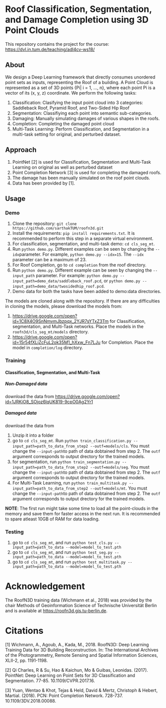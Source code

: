 # Roof Classification, Segmentation, and Damage Completion using 3D Point Clouds

This repository contains the project for the course: https://dvl.in.tum.de/teaching/adl4cv-ws18/

## About
We design a Deep Learning framework that directly consumes unordered point sets as inputs, representing the Roof of a building. 
A Point Cloud is represented as a set of 3D points {Pi| i = 1, ..., n}, where each point Pi is a vector of its (x, y, z)
coordinate. We perform the following tasks:
1. Classification: Clasifying the input point cloud into 3 categories: Saddleback Roof, Pyramid Roof, and Two-Sided Hip Roof
2. Segmentation: Classifiying each point into semantic sub-categories.
3. Damaging: Manually simulating damages of various shapes in the roofs.
4. Completion: Completing the damaged point cloud
5. Multi-Task Learning: Perform Classification, and Segmentation in a multi-task setting for original, and perturbed dataset.

## Approach
1. PointNet [2] is used for Classification, Segmentation and Multi-Task Learning on original as well as perturbed dataset
2. Point Completion Network [3] is used for completing the damaged roofs.
3. The damage has been manually simulated on the roof point clouds.
4. Data has been provided by [1].

## Usage
### Demo
1. Clone the repository: `git clone https://github.com/sarthakTUM/roofn3d.git`
2. Install the requirements: `pip install requirements.txt`. It is recommended to perform this step in a separate virtual environment.
3. For classification, segmentation, and multi-task demo: `cd cls_seg_mt`. 
4. Run `python demo.py`. Different examples can be seen by changing the `--idx`parameter. 
For example, `python demo.py --idx=15`. The `--idx` parameter can be a maximum of 23.
5. For Roof Completion, go to `cd completion` from the roof directory.
6. Run `python demo.py`. Different example can be seen by changing the `--input_path` parameter. For example: `python demo.py --input_path=demo_data/saddleback_roof.pcd`, or `python demo.py --input_path=demo_data/twosidedhip_roof.pcd`.
7. Demo data for both the tasks have been added to demo:data directories. 

The models are cloned along with the repository. If there are any difficulties in cloning the models, please download the models
from:
1. https://drive.google.com/open?id=1C8X4O9SnNmvmJbzpqx_2YJR7sYTxZ3Tm for Classification, segmentation, and Multi-Task networks. Place the models in the `roofn3d/cls_seg_mt/models` directory.
2. https://drive.google.com/open?id=15r54fXLjZcFuL2ok35M1_hXxw_Fn7LJu for Completion. Place the model in `completion/log` directory. 

### Training
#### Classification, Segmentation, and Multi-Task
##### Non-Damaged data
download the data from https://drive.google.com/open?id=1JRKiO8_SOjoz6lqUK819-9cpO0Ag2Yr1
##### Damaged data
download the data from <insert link here>
1. Unzip it into a folder
2. go to `cd cls_seg_mt`. Run `python train_classification.py --input_path=path_to_data_from_step2 --outf=models/cls`.
You must change the `--input-path`to path of data dobtained from step 2. The  `outf` argument corresponds to output drectory for the trained models.
3. for segmentation, run `python train_segmentation.py --input_path=path_to_data_from_step2 --outf=models/seg`. 
You must change the `--input-path`to path of data dobtained from step 2. The  `outf` argument corresponds to output drectory for the trained models.
4. For Multi-Task Learning, run `python train_multitask.py --input_path=path_to_data_from_step2 --outf=models/mt`. 
You must change the `--input-path`to path of data dobtained from step 2. The  `outf` argument corresponds to output drectory for the trained models.

**NOTE**: The first run might take some time to load all the point-clouds in the memory and save them for faster access in the next run.
It is recommended to spare atleast 10GB of RAM for data loading.

### Testing
1. go to `cd cls_seg_mt`, and run `python test_cls.py --input_path=path_to_data --model=model_to_test.pth`
2. go to `cd cls_seg_mt`, and run `python test_seg.py --input_path=path_to_data --model=model_to_test.pth`
3. go to `cd cls_seg_mt`, and run `python test_multitask.py --input_path=path_to_data --model=model_to_test.pth`

# Acknowledgement
The RoofN3D training data (Wichmann et al., 2018) was provided by the chair Methods of Geoinformation Science of Technische Universität Berlin and is available at https://roofn3d.gis.tu-berlin.de.

# Citations
[1] Wichmann, A., Agoub, A., Kada, M., 2018. RoofN3D: Deep Learning Training Data for 3D Building Reconstruction. In: The International Archives of the Photogrammetry, Remote Sensing and Spatial Information Sciences, XLII-2, pp. 1191-1198.

[2] Qi Charles, R & Su, Hao & Kaichun, Mo & Guibas, Leonidas. (2017). PointNet: Deep Learning on Point Sets for 3D Classification and Segmentation. 77-85. 10.1109/CVPR.2017.16. 

[3] Yuan, Wentao & Khot, Tejas & Held, David & Mertz, Christoph & Hebert, Martial. (2018). PCN: Point Completion Network. 728-737. 10.1109/3DV.2018.00088. 
